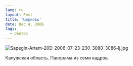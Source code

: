 ```yaml
---
lang: ru
layout: Post
title: 'Церковь'
date: Dec 4, 2006
tags:
  - photos
---
```


![Sapegin-Artem-20D-2006-07-23-230-3080-3086-lj.jpg](upload://Sapegin-Artem-20D-2006-07-23-230-3080-3086-lj.jpg)

Калужская область. Панорама из семи кадров.
